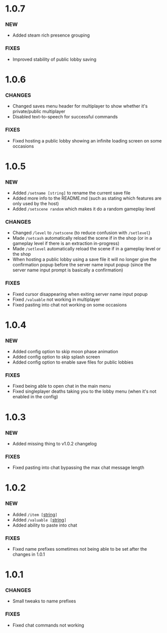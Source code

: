 # 1.0.7

### NEW

- Added steam rich presence grouping

### FIXES

- Improved stability of public lobby saving

# 1.0.6

### CHANGES

- Changed saves menu header for multiplayer to show whether it's private/public multiplayer
- Disabled text-to-speech for successful commands

### FIXES

- Fixed hosting a public lobby showing an infinite loading screen on some occasions

# 1.0.5

### NEW

- Added `/setname [string]` to rename the current save file
- Added more info to the README.md (such as stating which features are only used by the host)
- Added `/setscene random` which makes it do a random gameplay level

### CHANGES

- Changed `/level` to `/setscene` (to reduce confusion with `/setlevel`)
- Made `/setcash` automatically reload the scene if in the shop (or in a gameplay level if there is an extraction in-progress)
- Made `/setlevel` automatically reload the scene if in a gameplay level or the shop
- When hosting a public lobby using a save file it will no longer give the confirmation popup before the server name input popup (since the server name input prompt is basically a confirmation)

### FIXES

- Fixed cursor disappearing when exiting server name input popup
- Fixed `/valuable` not working in multiplayer
- Fixed pasting into chat not working on some occasions

# 1.0.4

### NEW

- Added config option to skip moon phase animation
- Added config option to skip splash screen
- Added config option to enable save files for public lobbies

### FIXES

- Fixed being able to open chat in the main menu
- Fixed singleplayer deaths taking you to the lobby menu (when it's not enabled in the config)

# 1.0.3

### NEW

- Added missing thing to v1.0.2 changelog

### FIXES

- Fixed pasting into chat bypassing the max chat message length

# 1.0.2

### NEW

- Added `/item [`[string](https://1a3.uk/games/repo/diffs/?tab=4&tabItems=0)`]`
- Added `/valuable [`[string](https://1a3.uk/games/repo/diffs/?tab=4&tabItems=1)`]`
- Added ability to paste into chat

### FIXES

- Fixed name prefixes sometimes not being able to be set after the changes in 1.0.1

# 1.0.1

### CHANGES

- Small tweaks to name prefixes

### FIXES

- Fixed chat commands not working
